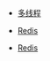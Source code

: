 
* [多线程](./docs/多线程/基础/0、基础.md)

* [Redis](./docs/Redis/基础/0、基础.md)

- [Redis](./docs/Redis/基础/Redis.md)

